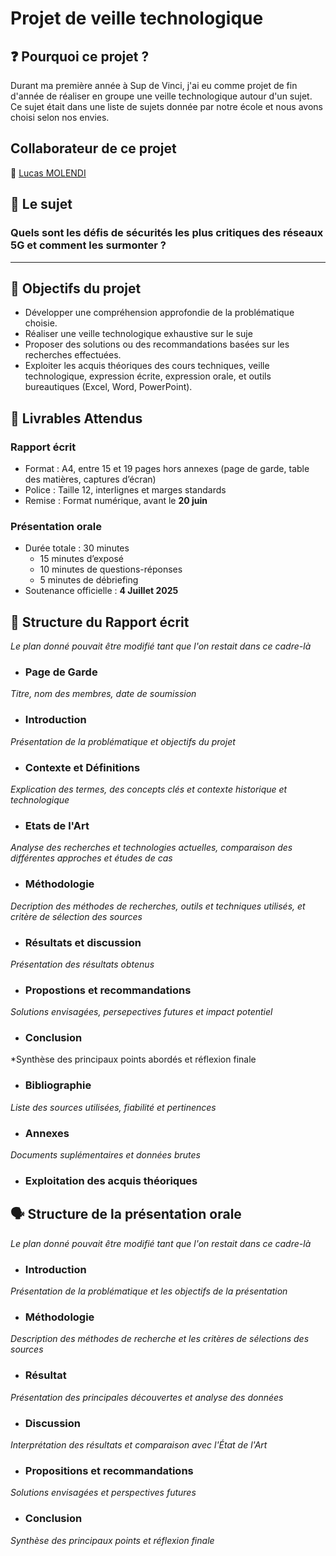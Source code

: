 # Projet de veille technologique 

## ❓  Pourquoi ce projet ?  

Durant ma première année à Sup de Vinci, j'ai eu comme projet de fin d'année de réaliser en groupe une veille technologique autour d'un sujet. Ce sujet était dans une liste de sujets donnée par notre école et nous avons choisi selon nos envies.  

## Collaborateur de ce projet  

👨  [Lucas MOLENDI](https://github.com/LucasMolendi)  

## 🧠  Le sujet 

### **Quels sont les défis de sécurités les plus critiques des réseaux 5G et comment les surmonter ?**  

---

## :dart: Objectifs du projet  
- Développer une compréhension approfondie de la problématique choisie.
- Réaliser une veille technologique exhaustive sur le suje
- Proposer des solutions ou des recommandations basées sur les recherches effectuées.
- Exploiter les acquis théoriques des cours techniques, veille technologique, expression écrite, expression orale, et outils bureautiques (Excel, Word, PowerPoint).

## 📑  Livrables Attendus  

### **Rapport écrit**  

- Format : A4, entre 15 et 19 pages hors annexes (page de garde, table des matières, captures d’écran)
- Police : Taille 12, interlignes et marges standards
- Remise : Format numérique, avant le **20 juin**

### **Présentation orale**
- Durée totale : 30 minutes  
  - 15 minutes d’exposé  
  - 10 minutes de questions-réponses  
  - 5 minutes de débriefing
- Soutenance officielle : **4 Juillet 2025**

## 📑  Structure du Rapport écrit  
*Le plan donné pouvait être modifié tant que l'on restait dans ce cadre-là*  
- ### Page de Garde  
*Titre, nom des membres, date de soumission*  
- ### Introduction  
*Présentation de la problématique et objectifs du projet*  
- ### Contexte et Définitions
*Explication des termes, des concepts clés et contexte historique et technologique*  
- ### Etats de l'Art
*Analyse des recherches et technologies actuelles, comparaison des différentes approches et études de cas*  
- ### Méthodologie
*Decription des méthodes de recherches, outils et techniques utilisés, et critère de sélection des sources*  
- ### Résultats et discussion
*Présentation des résultats obtenus*  
- ### Propostions et recommandations  
*Solutions envisagées, persepectives futures et impact potentiel*  
- ### Conclusion  
*Synthèse des principaux points abordés et réflexion finale
- ### Bibliographie  
*Liste des sources utilisées, fiabilité et pertinences*  
- ### Annexes  
*Documents suplémentaires et données brutes*  
- ### Exploitation des acquis théoriques

## 🗣  Structure de la présentation orale
*Le plan donné pouvait être modifié tant que l'on restait dans ce cadre-là*  
- ### Introduction 
*Présentation de la problématique et les objectifs de la présentation*  
- ### Méthodologie  
*Description des méthodes de recherche et les critères de sélections des sources*  
- ### Résultat  
*Présentation des principales découvertes et analyse des données*
- ### Discussion 
*Interprétation des résultats et comparaison avec l'État de l'Art*  
- ### Propositions et recommandations
*Solutions envisagées et perspectives futures*  
- ### Conclusion   
*Synthèse des principaux points et réflexion finale*






